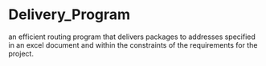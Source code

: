 # Delivery_Program
an efficient routing program that delivers packages to addresses specified in an excel document and within the constraints of the requirements for the project. 
